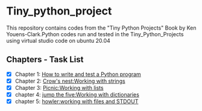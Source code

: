 # Tiny_python_project
This repository contains codes from the "Tiny Python Projects" Book by Ken Youens-Clark.Python codes run and tested in the Tiny_Python_Projects using virtual studio code on ubuntu 20.04
​
## Chapters - Task List
- [x] Chapter 1: [How to write and test a Python program](https://github.com/mayowak/Tiny_python_project/tree/main/01_hello)
- [x] Chapter 2: [Crow's nest:Working with strings](https://github.com/mayowak/Tiny_python_project/tree/main/02_crowsnest)
- [x] Chapter 3: [Picnic:Working with lists](https://github.com/mayowak/Tiny_python_project/tree/main/03_picnic)
- [x] chapter 4: [jump the five:Working with dictionaries](https://github.com/mayowak/Tiny_python_project/tree/main/03_picnic)
- [x] chapter 5: [howler:working with files and STDOUT](https://github.com/mayowak/Tiny_python_project/tree/main/05_howler)